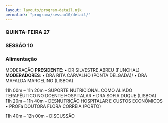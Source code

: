 ```yaml
---
layout: layouts/program-detail.njk
permalink: "programa/sessao10/detail/"
---
```

### QUINTA-FEIRA 27  
### SESSÃO 10
### Alimentação

MODERAÇÃO
**PRESIDENTE**: • DR SILVESTRE ABREU (FUNCHAL)
**MODERADORES**: • DRA RITA CARVALHO (PONTA DELGADA)/
• DRA MAFALDA MARCELINO (LISBOA)

11h 00m – 11h 20m – SUPORTE NUTRICIONAL COMO ALIADO TERAPÊUTICO NO DOENTE HOSPITALAR 
• DRA SOFIA DUQUE (LISBOA)
11h 20m – 11h 40m – DESNUTRIÇÃO HOSPITALAR E CUSTOS ECONÓMICOS 
• PROFa DOUTORA FLORA CORREIA (PORTO)

11h 40m – 12h 00m – DISCUSSÃO
